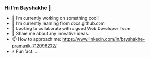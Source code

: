 ### Hi I'm Bayshakhe 👋


- 🔭 I’m currently working on something cool!
- 🌱 I’m currently learning from docs.github.com
- 👯 Looking to collaborate with a good Web Developer Team
- 💬 Share me about any inovative ideas.
- 📫 How to approach me: https://www.linkedin.com/in/bayshakhe-pramanik-712096202/
- ⚡ Fun fact: ...

